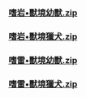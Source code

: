 ### [嗜岩•獸境幼獸.zip](https://raw.githubusercontent.com/VaLueS6655/Genshin_Impact_Teleport/Raw/ManualCollectPoint%2FMonster%2FRifthound%2F%E5%97%9C%E5%B2%A9%E2%80%A2%E7%8D%B8%E5%A2%83%E5%B9%BC%E7%8D%B8.zip)

### [嗜岩•獸境獵犬.zip](https://raw.githubusercontent.com/VaLueS6655/Genshin_Impact_Teleport/Raw/ManualCollectPoint%2FMonster%2FRifthound%2F%E5%97%9C%E5%B2%A9%E2%80%A2%E7%8D%B8%E5%A2%83%E7%8D%B5%E7%8A%AC.zip)

### [嗜雷•獸境幼獸.zip](https://raw.githubusercontent.com/VaLueS6655/Genshin_Impact_Teleport/Raw/ManualCollectPoint%2FMonster%2FRifthound%2F%E5%97%9C%E9%9B%B7%E2%80%A2%E7%8D%B8%E5%A2%83%E5%B9%BC%E7%8D%B8.zip)

### [嗜雷•獸境獵犬.zip](https://raw.githubusercontent.com/VaLueS6655/Genshin_Impact_Teleport/Raw/ManualCollectPoint%2FMonster%2FRifthound%2F%E5%97%9C%E9%9B%B7%E2%80%A2%E7%8D%B8%E5%A2%83%E7%8D%B5%E7%8A%AC.zip)

